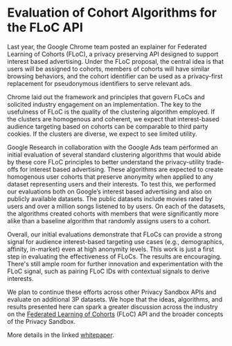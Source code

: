 <h1>Evaluation of Cohort Algorithms for the FLoC API</h1>

Last year, the Google Chrome team posted an explainer for Federated Learning of Cohorts (FLoC), a privacy preserving API designed to support interest based advertising. Under the FLoC proposal, the central idea is that users will be assigned to cohorts, members of cohorts will have similar browsing behaviors, and the cohort identifier can be used as a privacy-first replacement for pseudonymous identifiers to serve relevant ads.

Chrome laid out the framework and principles that govern FLoCs and solicited industry engagement on an implementation. The key to the usefulness of FLoC is the quality of the clustering algorithm employed. If the clusters are homogenous and coherent, we expect that interest-based audience targeting based on cohorts can be comparable to third party cookies. If the clusters are diverse, we expect to see limited utility. 

Google Research in collaboration with the Google Ads team performed an initial evaluation of several standard clustering algorithms that would abide by these core FLoC principles to better understand the privacy-utility trade-offs for interest based advertising. These algorithms are expected to create homogenous user cohorts that preserve anonymity when applied to any dataset representing users and their interests. To test this, we performed our evaluations both on Google’s interest based advertising and also on publicly available datasets. The public datasets include movies rated by users and over a million songs listened to by users. On each of the datasets, the algorithms created cohorts with members that were significantly more alike than a baseline algorithm that randomly assigns users to a cohort.

Overall, our initial evaluations demonstrate that FLoCs can provide a strong signal for audience interest-based targeting use cases (e.g., demographics, affinity, in-market) even at high anonymity levels. This work is just a first step in evaluating the effectiveness of FLoCs. The results are encouraging. There's still ample room for further innovation and experimentation with the FLoC signal, such as pairing FLoC IDs with contextual signals to derive interests.

We plan to continue these efforts across other Privacy Sandbox APIs and evaluate on additional 3P datasets. We hope that the ideas, algorithms, and results presented here can spark a greater discussion across the industry on the [Federated Learning of Cohorts](https://github.com/jkarlin/floc "FLoC") (FLoC)  API and the broader concepts of the Privacy Sandbox.

More details in the linked [whitepaper](https://github.com/google/ads-privacy/raw/master/proposals/FLoC/FLOC-Whitepaper-Google.pdf "google floc whitepaper").
